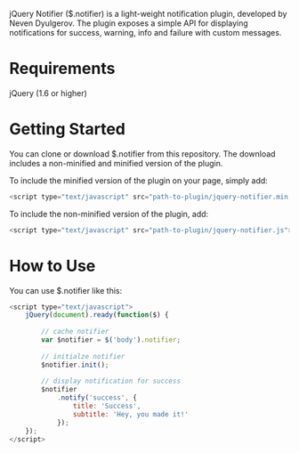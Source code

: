 
jQuery Notifier ($.notifier) is a light-weight notification plugin, developed by Neven Dyulgerov. The plugin exposes a simple API for displaying notifications for success, warning, info and failure with custom messages.

# Requirements

jQuery (1.6 or higher)


# Getting Started

You can clone or download $.notifier from this repository. The download includes a non-minified and minified version of the plugin.

To include the minified version of the plugin on your page, simply add:

```javascript
<script type="text/javascript" src="path-to-plugin/jquery-notifier.min.js"></script>
```

To include the non-minified version of the plugin, add:

```javascript	
<script type="text/javascript" src="path-to-plugin/jquery-notifier.js"></script>
```

# How to Use

You can use $.notifier like this:

```javascript
<script type="text/javascript">
	jQuery(document).ready(function($) {
	
		// cache notifier
		var $notifier = $('body').notifier;
		
		// initialze notifier
		$notifier.init();
		
		// display notification for success
		$notifier
			.notify('success', {
				title: 'Success',
				subtitle: 'Hey, you made it!'
			});
	});
</script>
```